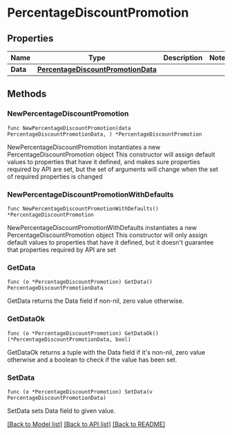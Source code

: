 # PercentageDiscountPromotion

## Properties

Name | Type | Description | Notes
------------ | ------------- | ------------- | -------------
**Data** | [**PercentageDiscountPromotionData**](PercentageDiscountPromotionData.md) |  | 

## Methods

### NewPercentageDiscountPromotion

`func NewPercentageDiscountPromotion(data PercentageDiscountPromotionData, ) *PercentageDiscountPromotion`

NewPercentageDiscountPromotion instantiates a new PercentageDiscountPromotion object
This constructor will assign default values to properties that have it defined,
and makes sure properties required by API are set, but the set of arguments
will change when the set of required properties is changed

### NewPercentageDiscountPromotionWithDefaults

`func NewPercentageDiscountPromotionWithDefaults() *PercentageDiscountPromotion`

NewPercentageDiscountPromotionWithDefaults instantiates a new PercentageDiscountPromotion object
This constructor will only assign default values to properties that have it defined,
but it doesn't guarantee that properties required by API are set

### GetData

`func (o *PercentageDiscountPromotion) GetData() PercentageDiscountPromotionData`

GetData returns the Data field if non-nil, zero value otherwise.

### GetDataOk

`func (o *PercentageDiscountPromotion) GetDataOk() (*PercentageDiscountPromotionData, bool)`

GetDataOk returns a tuple with the Data field if it's non-nil, zero value otherwise
and a boolean to check if the value has been set.

### SetData

`func (o *PercentageDiscountPromotion) SetData(v PercentageDiscountPromotionData)`

SetData sets Data field to given value.



[[Back to Model list]](../README.md#documentation-for-models) [[Back to API list]](../README.md#documentation-for-api-endpoints) [[Back to README]](../README.md)


